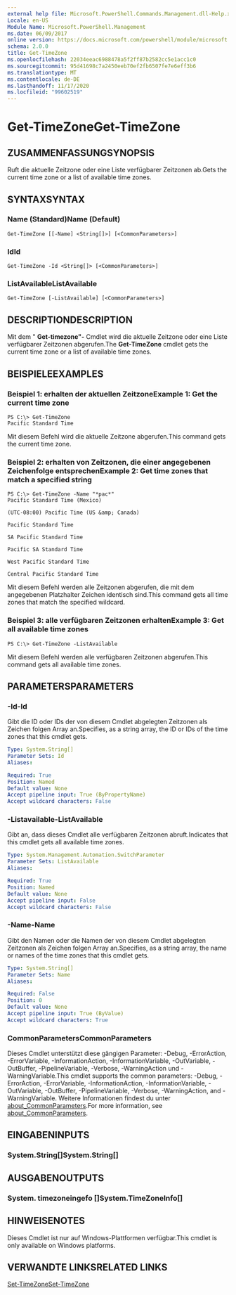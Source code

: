 ```yaml
---
external help file: Microsoft.PowerShell.Commands.Management.dll-Help.xml
Locale: en-US
Module Name: Microsoft.PowerShell.Management
ms.date: 06/09/2017
online version: https://docs.microsoft.com/powershell/module/microsoft.powershell.management/get-timezone?view=powershell-7.2&WT.mc_id=ps-gethelp
schema: 2.0.0
title: Get-TimeZone
ms.openlocfilehash: 22034eeac6988478a5f2ff87b2582cc5e1acc1c0
ms.sourcegitcommit: 95d41698c7a2450eeb70ef2fb6507fe7e6eff3b6
ms.translationtype: MT
ms.contentlocale: de-DE
ms.lasthandoff: 11/17/2020
ms.locfileid: "99602519"
---
```

# <span data-ttu-id="4c0f5-102">Get-TimeZone</span><span class="sxs-lookup"><span data-stu-id="4c0f5-102">Get-TimeZone</span></span>

## <span data-ttu-id="4c0f5-103">ZUSAMMENFASSUNG</span><span class="sxs-lookup"><span data-stu-id="4c0f5-103">SYNOPSIS</span></span>
<span data-ttu-id="4c0f5-104">Ruft die aktuelle Zeitzone oder eine Liste verfügbarer Zeitzonen ab.</span><span class="sxs-lookup"><span data-stu-id="4c0f5-104">Gets the current time zone or a list of available time zones.</span></span>

## <span data-ttu-id="4c0f5-105">SYNTAX</span><span class="sxs-lookup"><span data-stu-id="4c0f5-105">SYNTAX</span></span>

### <span data-ttu-id="4c0f5-106">Name (Standard)</span><span class="sxs-lookup"><span data-stu-id="4c0f5-106">Name (Default)</span></span>

```
Get-TimeZone [[-Name] <String[]>] [<CommonParameters>]
```

### <span data-ttu-id="4c0f5-107">Id</span><span class="sxs-lookup"><span data-stu-id="4c0f5-107">Id</span></span>

```
Get-TimeZone -Id <String[]> [<CommonParameters>]
```

### <span data-ttu-id="4c0f5-108">ListAvailable</span><span class="sxs-lookup"><span data-stu-id="4c0f5-108">ListAvailable</span></span>

```
Get-TimeZone [-ListAvailable] [<CommonParameters>]
```

## <span data-ttu-id="4c0f5-109">DESCRIPTION</span><span class="sxs-lookup"><span data-stu-id="4c0f5-109">DESCRIPTION</span></span>

<span data-ttu-id="4c0f5-110">Mit dem " **Get-timezone"-** Cmdlet wird die aktuelle Zeitzone oder eine Liste verfügbarer Zeitzonen abgerufen.</span><span class="sxs-lookup"><span data-stu-id="4c0f5-110">The **Get-TimeZone** cmdlet gets the current time zone or a list of available time zones.</span></span>

## <span data-ttu-id="4c0f5-111">BEISPIELE</span><span class="sxs-lookup"><span data-stu-id="4c0f5-111">EXAMPLES</span></span>

### <span data-ttu-id="4c0f5-112">Beispiel 1: erhalten der aktuellen Zeitzone</span><span class="sxs-lookup"><span data-stu-id="4c0f5-112">Example 1: Get the current time zone</span></span>

```
PS C:\> Get-TimeZone
Pacific Standard Time
```

<span data-ttu-id="4c0f5-113">Mit diesem Befehl wird die aktuelle Zeitzone abgerufen.</span><span class="sxs-lookup"><span data-stu-id="4c0f5-113">This command gets the current time zone.</span></span>

### <span data-ttu-id="4c0f5-114">Beispiel 2: erhalten von Zeitzonen, die einer angegebenen Zeichenfolge entsprechen</span><span class="sxs-lookup"><span data-stu-id="4c0f5-114">Example 2: Get time zones that match a specified string</span></span>

```
PS C:\> Get-TimeZone -Name "*pac*"
Pacific Standard Time (Mexico)

(UTC-08:00) Pacific Time (US &amp; Canada)

Pacific Standard Time

SA Pacific Standard Time

Pacific SA Standard Time

West Pacific Standard Time

Central Pacific Standard Time
```

<span data-ttu-id="4c0f5-115">Mit diesem Befehl werden alle Zeitzonen abgerufen, die mit dem angegebenen Platzhalter Zeichen identisch sind.</span><span class="sxs-lookup"><span data-stu-id="4c0f5-115">This command gets all time zones that match the specified wildcard.</span></span>

### <span data-ttu-id="4c0f5-116">Beispiel 3: alle verfügbaren Zeitzonen erhalten</span><span class="sxs-lookup"><span data-stu-id="4c0f5-116">Example 3: Get all available time zones</span></span>

```
PS C:\> Get-TimeZone -ListAvailable
```

<span data-ttu-id="4c0f5-117">Mit diesem Befehl werden alle verfügbaren Zeitzonen abgerufen.</span><span class="sxs-lookup"><span data-stu-id="4c0f5-117">This command gets all available time zones.</span></span>

## <span data-ttu-id="4c0f5-118">PARAMETERS</span><span class="sxs-lookup"><span data-stu-id="4c0f5-118">PARAMETERS</span></span>

### <span data-ttu-id="4c0f5-119">-Id</span><span class="sxs-lookup"><span data-stu-id="4c0f5-119">-Id</span></span>

<span data-ttu-id="4c0f5-120">Gibt die ID oder IDs der von diesem Cmdlet abgelegten Zeitzonen als Zeichen folgen Array an.</span><span class="sxs-lookup"><span data-stu-id="4c0f5-120">Specifies, as a string array, the ID or IDs of the time zones that this cmdlet gets.</span></span>

```yaml
Type: System.String[]
Parameter Sets: Id
Aliases:

Required: True
Position: Named
Default value: None
Accept pipeline input: True (ByPropertyName)
Accept wildcard characters: False
```

### <span data-ttu-id="4c0f5-121">-Listavailable</span><span class="sxs-lookup"><span data-stu-id="4c0f5-121">-ListAvailable</span></span>

<span data-ttu-id="4c0f5-122">Gibt an, dass dieses Cmdlet alle verfügbaren Zeitzonen abruft.</span><span class="sxs-lookup"><span data-stu-id="4c0f5-122">Indicates that this cmdlet gets all available time zones.</span></span>

```yaml
Type: System.Management.Automation.SwitchParameter
Parameter Sets: ListAvailable
Aliases:

Required: True
Position: Named
Default value: None
Accept pipeline input: False
Accept wildcard characters: False
```

### <span data-ttu-id="4c0f5-123">-Name</span><span class="sxs-lookup"><span data-stu-id="4c0f5-123">-Name</span></span>

<span data-ttu-id="4c0f5-124">Gibt den Namen oder die Namen der von diesem Cmdlet abgelegten Zeitzonen als Zeichen folgen Array an.</span><span class="sxs-lookup"><span data-stu-id="4c0f5-124">Specifies, as a string array, the name or names of the time zones that this cmdlet gets.</span></span>

```yaml
Type: System.String[]
Parameter Sets: Name
Aliases:

Required: False
Position: 0
Default value: None
Accept pipeline input: True (ByValue)
Accept wildcard characters: True
```

### <span data-ttu-id="4c0f5-125">CommonParameters</span><span class="sxs-lookup"><span data-stu-id="4c0f5-125">CommonParameters</span></span>

<span data-ttu-id="4c0f5-126">Dieses Cmdlet unterstützt diese gängigen Parameter: -Debug, -ErrorAction, -ErrorVariable, -InformationAction, -InformationVariable, -OutVariable, -OutBuffer, -PipelineVariable, -Verbose, -WarningAction und -WarningVariable.</span><span class="sxs-lookup"><span data-stu-id="4c0f5-126">This cmdlet supports the common parameters: -Debug, -ErrorAction, -ErrorVariable, -InformationAction, -InformationVariable, -OutVariable, -OutBuffer, -PipelineVariable, -Verbose, -WarningAction, and -WarningVariable.</span></span> <span data-ttu-id="4c0f5-127">Weitere Informationen findest du unter [about_CommonParameters](https://go.microsoft.com/fwlink/?LinkID=113216).</span><span class="sxs-lookup"><span data-stu-id="4c0f5-127">For more information, see [about_CommonParameters](https://go.microsoft.com/fwlink/?LinkID=113216).</span></span>

## <span data-ttu-id="4c0f5-128">EINGABEN</span><span class="sxs-lookup"><span data-stu-id="4c0f5-128">INPUTS</span></span>

### <span data-ttu-id="4c0f5-129">System.String[]</span><span class="sxs-lookup"><span data-stu-id="4c0f5-129">System.String[]</span></span>

## <span data-ttu-id="4c0f5-130">AUSGABEN</span><span class="sxs-lookup"><span data-stu-id="4c0f5-130">OUTPUTS</span></span>

### <span data-ttu-id="4c0f5-131">System. timezoneingefo []</span><span class="sxs-lookup"><span data-stu-id="4c0f5-131">System.TimeZoneInfo[]</span></span>

## <span data-ttu-id="4c0f5-132">HINWEISE</span><span class="sxs-lookup"><span data-stu-id="4c0f5-132">NOTES</span></span>

<span data-ttu-id="4c0f5-133">Dieses Cmdlet ist nur auf Windows-Plattformen verfügbar.</span><span class="sxs-lookup"><span data-stu-id="4c0f5-133">This cmdlet is only available on Windows platforms.</span></span>

## <span data-ttu-id="4c0f5-134">VERWANDTE LINKS</span><span class="sxs-lookup"><span data-stu-id="4c0f5-134">RELATED LINKS</span></span>

[<span data-ttu-id="4c0f5-135">Set-TimeZone</span><span class="sxs-lookup"><span data-stu-id="4c0f5-135">Set-TimeZone</span></span>](Set-TimeZone.md)
